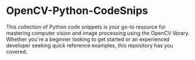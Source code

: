 # OpenCV-Python-CodeSnips
This collection of Python code snippets is your go-to resource for mastering computer vision and image processing using the OpenCV library. Whether you're a beginner looking to get started or an experienced developer seeking quick reference examples, this repository has you covered.
